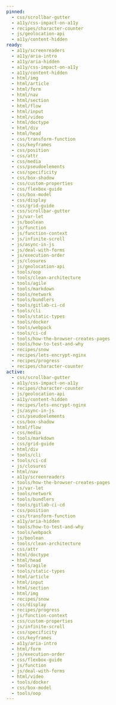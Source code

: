 ```yaml
---
pinned:
  - css/scrollbar-gutter
  - a11y/css-impact-on-a11y
  - recipes/character-counter
  - js/geolocation-api
  - a11y/content-hidden
ready:
  - a11y/screenreaders
  - a11y/aria-intro
  - a11y/aria-hidden
  - a11y/css-impact-on-a11y
  - a11y/content-hidden
  - html/img
  - html/article
  - html/form
  - html/nav
  - html/section
  - html/flow
  - html/input
  - html/video
  - html/doctype
  - html/div
  - html/head
  - css/transform-function
  - css/keyframes
  - css/position
  - css/attr
  - css/media
  - css/pseudoelements
  - css/specificity
  - css/box-shadow
  - css/custom-properties
  - css/flexbox-guide
  - css/box-model
  - css/display
  - css/grid-guide
  - css/scrollbar-gutter
  - js/var-let
  - js/boolean
  - js/function
  - js/function-context
  - js/infinite-scroll
  - js/async-in-js
  - js/deal-with-forms
  - js/execution-order
  - js/closures
  - js/geolocation-api
  - tools/oop
  - tools/clean-architecture
  - tools/agile
  - tools/markdown
  - tools/network
  - tools/bundlers
  - tools/gitlab-ci-cd
  - tools/cli
  - tools/static-types
  - tools/docker
  - tools/webpack
  - tools/ci-cd
  - tools/how-the-browser-creates-pages
  - tools/how-to-test-and-why
  - recipes/snow
  - recipes/lets-encrypt-nginx
  - recipes/progress
  - recipes/character-counter
active:
  - css/scrollbar-gutter
  - a11y/css-impact-on-a11y
  - recipes/character-counter
  - js/geolocation-api
  - a11y/content-hidden
  - recipes/lets-encrypt-nginx
  - js/async-in-js
  - css/pseudoelements
  - css/box-shadow
  - html/flow
  - css/media
  - tools/markdown
  - css/grid-guide
  - html/div
  - tools/cli
  - tools/ci-cd
  - js/closures
  - html/nav
  - a11y/screenreaders
  - tools/how-the-browser-creates-pages
  - js/var-let
  - tools/network
  - tools/bundlers
  - tools/gitlab-ci-cd
  - css/position
  - css/transform-function
  - a11y/aria-hidden
  - tools/how-to-test-and-why
  - tools/webpack
  - js/boolean
  - tools/clean-architecture
  - css/attr
  - html/doctype
  - html/head
  - tools/agile
  - tools/static-types
  - html/article
  - html/input
  - html/section
  - html/img
  - recipes/snow
  - css/display
  - recipes/progress
  - js/function-context
  - css/custom-properties
  - js/infinite-scroll
  - css/specificity
  - css/keyframes
  - a11y/aria-intro
  - html/form
  - js/execution-order
  - css/flexbox-guide
  - js/function
  - js/deal-with-forms
  - html/video
  - tools/docker
  - css/box-model
  - tools/oop
---
```


